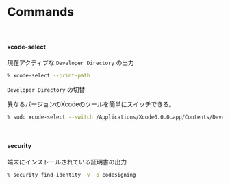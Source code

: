 # Commands

<br>

#### xcode-select

現在アクティブな `Developer Directory` の出力

```zsh
% xcode-select --print-path
```

`Developer Directory` の切替

異なるバージョンのXcodeのツールを簡単にスイッチできる。

```zsh
% sudo xcode-select --switch /Applications/Xcode0.0.0.app/Contents/Developer
```

<br>

#### security

端末にインストールされている証明書の出力

```zsh
% security find-identity -v -p codesigning
```
